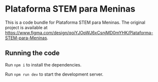 
  # Plataforma STEM para Meninas

  This is a code bundle for Plataforma STEM para Meninas. The original project is available at https://www.figma.com/design/qoiYJOpWJ6xCsnjMD0mYHK/Plataforma-STEM-para-Meninas.

  ## Running the code

  Run `npm i` to install the dependencies.

  Run `npm run dev` to start the development server.
  